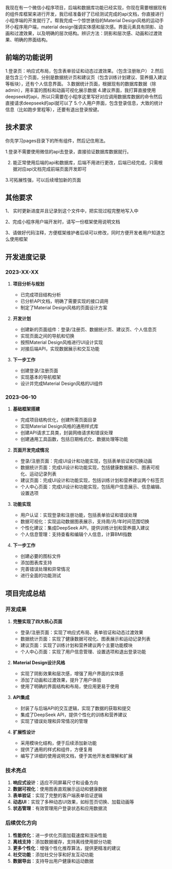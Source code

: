 我现在有一个微信小程序项目，后端和数据库功能已经实现，你现在需要根据现有的组件库框架来进行开发，我已经准备好了已经测试完成的api文档，你直接进行小程序端的开发就行了。帮我完成一个惊世骇俗的Material Design风格的运动手环小程序用户端，material design强调实体感和层次感。界面元素具有阴影、动画和过渡效果，以及明确的层次结构。辨识方法：阴影和层次感、动画和过渡效果、明确的界面结构。

## 前端的功能说明

1.登录页​​：响应式布局，包含表单验证和动态过渡效果。（包含注册账户）
2.然后是包含三个页面，分别是数据统计页和建议页（包含训练计划建议、营养摄入建议等板块），还有个人信息界面。
3.数据统计页面，根据现有的数据库数据（除admin），用丰富的图标和动画可视化展示数据
4.建议界面，我打算直接使用deepseek的api，所以只需要在小程序这里写好对应调用数据库数据的命令然后直接请求deepseek的api就可以了
5.个人用户界面，包含登录信息，大致的统计信息（比如跑步里程等），还要有退出登录按键。


## 技术要求
你先学习pages目录下的所有组件，然后记住用法。

1.登录不需要使用微信的api去登录，直接验证数据库数据就行。


2. 能正常使用后端的api和数据库，后端不用进行更改，后端已经完成，只需根据对应api文档完成前端页面开发即可

3.可拓展性强，可以后续增加新的页面

## 其他要求

1、 实时更新进度并且记录到这个文件中，把实现过程完整地写入中

2、完成小程序用户端开发时，请写一份框架使用说明文档

3、请做好代码注释，方便框架维护者后续可以修改，同时方便开发者用户知道怎么使用框架

## 开发进度记录

### 2023-XX-XX
1. **项目分析与规划**
   - 已完成项目结构分析
   - 已分析API文档，明确了需要实现的接口调用
   - 制定了Material Design风格的页面设计方案

2. **开发计划**
   - 创建新的页面组件：登录/注册页、数据统计页、建议页、个人信息页
   - 实现页面之间的导航和切换
   - 按照Material Design风格进行UI设计实现
   - 对接后端API，实现数据展示和交互功能

3. **下一步工作**
   - 创建登录/注册页面
   - 实现基本的导航框架
   - 设计并完成Material Design风格的UI组件

### 2023-06-10
1. **基础框架搭建**
   - 完成项目结构优化，创建所需页面目录
   - 实现Material Design风格的通用样式库
   - 创建API请求工具类，封装网络请求和错误处理
   - 创建通用工具函数，包括日期格式化、数据处理等功能

2. **页面开发完成情况**
   - 登录/注册页面：完成UI设计和功能实现，包括表单验证和切换动画
   - 数据统计页面：完成UI设计和功能实现，包括健康数据展示、图表可视化、运动记录列表
   - 建议页面：完成UI设计和功能实现，包括训练计划和营养建议两个标签页
   - 个人中心页面：完成UI设计和功能实现，包括用户信息展示、信息编辑、设置选项

3. **功能实现**
   - 用户认证：实现登录和注册功能，包括表单验证和错误处理
   - 数据可视化：实现运动数据图表展示，支持周/月/年时间范围切换
   - 个性化建议：集成DeepSeek API，提供训练计划和营养摄入建议
   - 个人信息管理：支持查看和编辑个人信息，计算BMI指数

4. **下一步工作**
   - 创建必要的图标文件
   - 添加图表库支持
   - 完善错误处理和异常情况
   - 进行全面的功能测试

## 项目完成总结

### 开发成果
1. **完整实现了四大核心页面**
   - 登录/注册页面：实现了响应式布局、表单验证和动态过渡效果
   - 数据统计页面：实现了健康数据可视化、图表展示和运动记录列表
   - 建议页面：实现了训练计划和营养建议两个主要功能模块
   - 个人中心页面：实现了用户信息管理、设置选项和退出登录功能

2. **Material Design设计风格**
   - 实现了阴影效果和层次感，增强了用户界面的实体感
   - 添加了动画和过渡效果，提升了用户体验
   - 使用了明确的界面结构和布局，使应用更易于使用

3. **API集成**
   - 封装了与后端API的交互逻辑，实现了数据的获取和提交
   - 集成了DeepSeek API，提供个性化的训练和营养建议
   - 实现了错误处理和异常情况的管理

4. **扩展性设计**
   - 采用模块化结构，便于后续添加新功能
   - 提供了通用的样式和组件，方便复用
   - 编写了详细的使用说明文档，便于其他开发者理解和扩展

### 技术亮点
1. **响应式设计**：适应不同屏幕尺寸和设备方向
2. **数据可视化**：使用图表直观展示运动和健康数据
3. **表单验证**：实现了完整的客户端表单验证逻辑
4. **动态UI**：实现了多种动态UI效果，如标签页切换、加载动画等
5. **状态管理**：有效管理用户登录状态和应用数据流

### 后续优化方向
1. **性能优化**：进一步优化页面加载速度和渲染性能
2. **离线支持**：添加数据缓存，支持离线使用部分功能
3. **更多个性化**：增强个性化推荐算法，提供更精准的建议
4. **社交功能**：添加社交分享和好友互动功能
5. **数据导出**：支持导出用户健康和运动数据